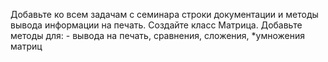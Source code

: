 Добавьте ко всем задачам с семинара строки документации и методы вывода информации на печать.
Создайте класс Матрица. Добавьте методы для: - вывода на печать,
сравнения,
сложения,
*умножения матриц
